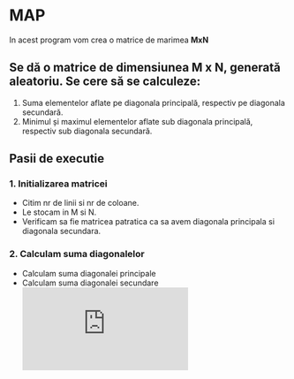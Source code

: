 # MAP
In acest program vom crea o matrice de marimea **MxN**

## Se dă o matrice de dimensiunea M x N, generată aleatoriu. Se cere să se calculeze:
1. Suma elementelor aflate pe diagonala principală, 
respectiv pe diagonala secundară. 
2. Minimul și maximul elementelor aflate sub diagonala principală,
respectiv sub diagonala secundară.

## Pasii de executie

### 1. Initializarea matricei
- Citim nr de linii si nr de coloane.
- Le stocam in M si N.
- Verificam sa fie matricea patratica ca sa avem diagonala principala si diagonala secundara.

### 2. Calculam suma diagonalelor
- Calculam suma diagonalei principale
- Calculam suma diagonalei secundare
![DiagprincipalaDiagsecundara](http://doneprojects.blogspot.com/2013/05/ce-este-o-matrice-patratica-diagonala.html)